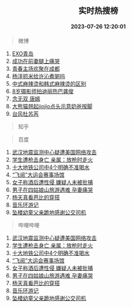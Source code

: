 <div align="center"><h2>实时热搜榜</h2><h4>2023-07-26 12:20:01</h4></div>

> 微博  

1. [EXO青岛](https://s.weibo.com/weibo?q=EXO%E9%9D%92%E5%B2%9B&t=31&band_rank=1&Refer=top)<br />
2. [成功在前妻腿上痛哭](https://s.weibo.com/weibo?q=%23%E6%88%90%E5%8A%9F%E5%9C%A8%E5%89%8D%E5%A6%BB%E8%85%BF%E4%B8%8A%E7%97%9B%E5%93%AD%23&t=31&band_rank=2&Refer=top)<br />
3. [青春主场欢聚在成都](https://s.weibo.com/weibo?q=%23%E9%9D%92%E6%98%A5%E4%B8%BB%E5%9C%BA%E6%AC%A2%E8%81%9A%E5%9C%A8%E6%88%90%E9%83%BD%23&t=31&band_rank=3&Refer=top)<br />
4. [杨洋抓米给许沁煮粥吗](https://s.weibo.com/weibo?q=%23%E6%9D%A8%E6%B4%8B%E6%8A%93%E7%B1%B3%E7%BB%99%E8%AE%B8%E6%B2%81%E7%85%AE%E7%B2%A5%E5%90%97%23&t=31&band_rank=4&Refer=top)<br />
5. [中式麻辣烫和韩式麻辣烫的区别](https://s.weibo.com/weibo?q=%23%E4%B8%AD%E5%BC%8F%E9%BA%BB%E8%BE%A3%E7%83%AB%E5%92%8C%E9%9F%A9%E5%BC%8F%E9%BA%BB%E8%BE%A3%E7%83%AB%E7%9A%84%E5%8C%BA%E5%88%AB%23&t=31&band_rank=5&Refer=top)<br />
6. [8岁摄影师拍迪丽热巴龚俊](https://s.weibo.com/weibo?q=%238%E5%B2%81%E6%91%84%E5%BD%B1%E5%B8%88%E6%8B%8D%E8%BF%AA%E4%B8%BD%E7%83%AD%E5%B7%B4%E9%BE%9A%E4%BF%8A%23&t=31&band_rank=6&Refer=top)<br />
7. [念无双 唐嫣](https://s.weibo.com/weibo?q=%E5%BF%B5%E6%97%A0%E5%8F%8C%20%E5%94%90%E5%AB%A3&t=31&band_rank=7&Refer=top)<br />
8. [大熊猫翘起jiojio点头示意奶爸按脚](https://s.weibo.com/weibo?q=%23%E5%A4%A7%E7%86%8A%E7%8C%AB%E7%BF%98%E8%B5%B7jiojio%E7%82%B9%E5%A4%B4%E7%A4%BA%E6%84%8F%E5%A5%B6%E7%88%B8%E6%8C%89%E8%84%9A%23&t=31&band_rank=8&Refer=top)<br />
9. [台风杜苏芮](https://s.weibo.com/weibo?q=%E5%8F%B0%E9%A3%8E%E6%9D%9C%E8%8B%8F%E8%8A%AE&t=31&band_rank=9&Refer=top)<br />

> 知乎  


> 百度  

1. [武汉地震监测中心疑遭美国网络攻击](https://www.baidu.com/s?wd=%E6%AD%A6%E6%B1%89%E5%9C%B0%E9%9C%87%E7%9B%91%E6%B5%8B%E4%B8%AD%E5%BF%83%E7%96%91%E9%81%AD%E7%BE%8E%E5%9B%BD%E7%BD%91%E7%BB%9C%E6%94%BB%E5%87%BB&sa=fyb_news&rsv_dl=fyb_news)<br />
2. [学生遭枪击身亡 亲属：放枪时走火](https://www.baidu.com/s?wd=%E5%AD%A6%E7%94%9F%E9%81%AD%E6%9E%AA%E5%87%BB%E8%BA%AB%E4%BA%A1+%E4%BA%B2%E5%B1%9E%EF%BC%9A%E6%94%BE%E6%9E%AA%E6%97%B6%E8%B5%B0%E7%81%AB&sa=fyb_news&rsv_dl=fyb_news)<br />
3. [十大地铁公司中4个明确不准喝水](https://www.baidu.com/s?wd=%E5%8D%81%E5%A4%A7%E5%9C%B0%E9%93%81%E5%85%AC%E5%8F%B8%E4%B8%AD4%E4%B8%AA%E6%98%8E%E7%A1%AE%E4%B8%8D%E5%87%86%E5%96%9D%E6%B0%B4&sa=fyb_news&rsv_dl=fyb_news)<br />
4. [“飞阅”大运会赛事场馆](https://www.baidu.com/s?wd=%E2%80%9C%E9%A3%9E%E9%98%85%E2%80%9D%E5%A4%A7%E8%BF%90%E4%BC%9A%E8%B5%9B%E4%BA%8B%E5%9C%BA%E9%A6%86&sa=fyb_news&rsv_dl=fyb_news)<br />
5. [女子称酒后遭性侵 嫌疑人未被批捕](https://www.baidu.com/s?wd=%E5%A5%B3%E5%AD%90%E7%A7%B0%E9%85%92%E5%90%8E%E9%81%AD%E6%80%A7%E4%BE%B5+%E5%AB%8C%E7%96%91%E4%BA%BA%E6%9C%AA%E8%A2%AB%E6%89%B9%E6%8D%95&sa=fyb_news&rsv_dl=fyb_news)<br />
6. [男子在四姑娘山旅游遇难 孕妻痛哭](https://www.baidu.com/s?wd=%E7%94%B7%E5%AD%90%E5%9C%A8%E5%9B%9B%E5%A7%91%E5%A8%98%E5%B1%B1%E6%97%85%E6%B8%B8%E9%81%87%E9%9A%BE+%E5%AD%95%E5%A6%BB%E7%97%9B%E5%93%AD&sa=fyb_news&rsv_dl=fyb_news)<br />
7. [杨天真看芭比的穿搭](https://www.baidu.com/s?wd=%E6%9D%A8%E5%A4%A9%E7%9C%9F%E7%9C%8B%E8%8A%AD%E6%AF%94%E7%9A%84%E7%A9%BF%E6%90%AD&sa=fyb_news&rsv_dl=fyb_news)<br />
8. [音乐环游记](https://www.baidu.com/s?wd=%E9%9F%B3%E4%B9%90%E7%8E%AF%E6%B8%B8%E8%AE%B0&sa=fyb_news&rsv_dl=fyb_news)<br />
9. [坠楼幼童父亲跪地感谢公交司机](https://www.baidu.com/s?wd=%E5%9D%A0%E6%A5%BC%E5%B9%BC%E7%AB%A5%E7%88%B6%E4%BA%B2%E8%B7%AA%E5%9C%B0%E6%84%9F%E8%B0%A2%E5%85%AC%E4%BA%A4%E5%8F%B8%E6%9C%BA&sa=fyb_news&rsv_dl=fyb_news)<br />

> 哔哩哔哩  

1. [武汉地震监测中心疑遭美国网络攻击](https://www.baidu.com/s?wd=%E6%AD%A6%E6%B1%89%E5%9C%B0%E9%9C%87%E7%9B%91%E6%B5%8B%E4%B8%AD%E5%BF%83%E7%96%91%E9%81%AD%E7%BE%8E%E5%9B%BD%E7%BD%91%E7%BB%9C%E6%94%BB%E5%87%BB&sa=fyb_news&rsv_dl=fyb_news)<br />
2. [学生遭枪击身亡 亲属：放枪时走火](https://www.baidu.com/s?wd=%E5%AD%A6%E7%94%9F%E9%81%AD%E6%9E%AA%E5%87%BB%E8%BA%AB%E4%BA%A1+%E4%BA%B2%E5%B1%9E%EF%BC%9A%E6%94%BE%E6%9E%AA%E6%97%B6%E8%B5%B0%E7%81%AB&sa=fyb_news&rsv_dl=fyb_news)<br />
3. [十大地铁公司中4个明确不准喝水](https://www.baidu.com/s?wd=%E5%8D%81%E5%A4%A7%E5%9C%B0%E9%93%81%E5%85%AC%E5%8F%B8%E4%B8%AD4%E4%B8%AA%E6%98%8E%E7%A1%AE%E4%B8%8D%E5%87%86%E5%96%9D%E6%B0%B4&sa=fyb_news&rsv_dl=fyb_news)<br />
4. [“飞阅”大运会赛事场馆](https://www.baidu.com/s?wd=%E2%80%9C%E9%A3%9E%E9%98%85%E2%80%9D%E5%A4%A7%E8%BF%90%E4%BC%9A%E8%B5%9B%E4%BA%8B%E5%9C%BA%E9%A6%86&sa=fyb_news&rsv_dl=fyb_news)<br />
5. [女子称酒后遭性侵 嫌疑人未被批捕](https://www.baidu.com/s?wd=%E5%A5%B3%E5%AD%90%E7%A7%B0%E9%85%92%E5%90%8E%E9%81%AD%E6%80%A7%E4%BE%B5+%E5%AB%8C%E7%96%91%E4%BA%BA%E6%9C%AA%E8%A2%AB%E6%89%B9%E6%8D%95&sa=fyb_news&rsv_dl=fyb_news)<br />
6. [男子在四姑娘山旅游遇难 孕妻痛哭](https://www.baidu.com/s?wd=%E7%94%B7%E5%AD%90%E5%9C%A8%E5%9B%9B%E5%A7%91%E5%A8%98%E5%B1%B1%E6%97%85%E6%B8%B8%E9%81%87%E9%9A%BE+%E5%AD%95%E5%A6%BB%E7%97%9B%E5%93%AD&sa=fyb_news&rsv_dl=fyb_news)<br />
7. [杨天真看芭比的穿搭](https://www.baidu.com/s?wd=%E6%9D%A8%E5%A4%A9%E7%9C%9F%E7%9C%8B%E8%8A%AD%E6%AF%94%E7%9A%84%E7%A9%BF%E6%90%AD&sa=fyb_news&rsv_dl=fyb_news)<br />
8. [音乐环游记](https://www.baidu.com/s?wd=%E9%9F%B3%E4%B9%90%E7%8E%AF%E6%B8%B8%E8%AE%B0&sa=fyb_news&rsv_dl=fyb_news)<br />
9. [坠楼幼童父亲跪地感谢公交司机](https://www.baidu.com/s?wd=%E5%9D%A0%E6%A5%BC%E5%B9%BC%E7%AB%A5%E7%88%B6%E4%BA%B2%E8%B7%AA%E5%9C%B0%E6%84%9F%E8%B0%A2%E5%85%AC%E4%BA%A4%E5%8F%B8%E6%9C%BA&sa=fyb_news&rsv_dl=fyb_news)<br />
